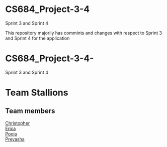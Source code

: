 # CS684_Project-3-4
Sprint 3 and Sprint 4


This repository majorily has commints and changes with respect to Sprint 3 and Sprint 4 for the application

# CS684_Project-3-4-
Sprint 3 and Sprint 4

# Team Stallions
  ## Team members
  [Christopher](https://github.com/cs5581)\
  [Erica](https://github.com/deathloser)\
  [Pooja](https://github.com/pkb94)\
  [Preyasha](https://github.com/preyasha2810)

